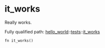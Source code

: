 # it_works

Really works.

Fully qualified path: [hello_world](./hello_world.md)::[tests](./hello_world-tests.md)::[it_works](./hello_world-tests-it_works.md)

<pre><code class="language-rust">fn it_works()</code></pre>

